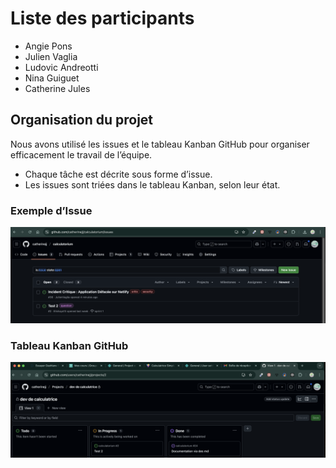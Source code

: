 # Liste des participants
- Angie Pons  
- Julien Vaglia  
- Ludovic Andreotti
- Nina Guiguet  
- Catherine Jules  

## Organisation du projet

Nous avons utilisé les issues et le tableau Kanban GitHub pour organiser efficacement le travail de l’équipe.

- Chaque tâche est décrite sous forme d’issue.
- Les issues sont triées dans le tableau Kanban, selon leur état.

### Exemple d’Issue

![Capture d’écran des issues](../readme_assets/issue-calculatorium-kaban-ynov-16.22.05.png)

### Tableau Kanban GitHub

![Capture d’écran du Kanban](../readme_assets/kanban-github-calculatorium-2025-06-30_15.52.17.png)